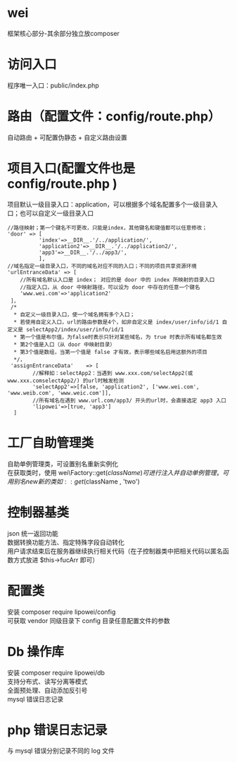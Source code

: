 # wei
框架核心部分-其余部分独立放composer
# 访问入口
程序唯一入口：public/index.php  
# 路由（配置文件：config/route.php）
自动路由 + 可配置伪静态 + 自定义路由设置  
# 项目入口(配置文件也是 config/route.php )
项目默认一级目录入口：application，可以根据多个域名配置多个一级目录入口；也可以自定义一级目录入口
```
//路径映射；第一个键名不可更改，只能是index，其他键名和键值都可以任意修改；
'door' => [
          'index'=>__DIR__.'/../application/',
          'application2'=>__DIR__.'/../application2/',
          'app3'=>__DIR__.'/../app3/',
          ],
//域名指定一级目录入口，不同的域名对应不同的入口；不同的项目共享资源环境
'urlEntranceData' => [
    //所有域名默认入口是 index； 对应的是 door 中的 index 所映射的目录入口
    //指定入口，从 door 中映射路径，可以设为 door 中存在的任意一个键名
    'www.wei.com'=>'application2'
 ]，
 /*
  * 自定义一级目录入口，使一个域名拥有多个入口；
  * 若使用自定义入口，url的路由参数是4个，如非自定义是 index/user/info/id/1 自定义是 selectApp2/index/user/info/id/1
  * 第一个值是布尔值，为false时表示只针对某些域名，为 true 时表示所有域名都生效
  * 第2个值是入口（从 door 中映射目录）
  * 第3个值是数组，当第一个值是 false 才有效，表示哪些域名启用这额外的项目
  */，
 'assignEntranceData'    => [
        //解释如：selectApp2：当遇到 www.xxx.com/selectApp2(或www.xxx.comselectApp2/) 的url时触发检测
        'selectApp2'=>[false, 'application2', ['www.wei.com', 'www.weib.com', 'www.weic.com']],
        //所有域名在遇到 www.url.com/app3/ 开头的url时，会直接选定 app3 入口
        'lipowei'=>[true, 'app3']
  ]
```
# 工厂自助管理类
自助单例管理类，可设置别名重新实例化  
在获取类时，使用 wei\Factory::get($className) 可进行注入并自动单例管理，可用别名new新的类如::get($className , 'two')   
# 控制器基类
json 统一返回功能  
数据转换功能方法、指定特殊字段自动转化  
用户请求结束后在服务器继续执行相关代码（在子控制器类中把相关代码以匿名函数方式放进 $this->fucArr 即可）
# 配置类
安装 composer require lipowei/config   
可获取 vendor 同级目录下 config 目录任意配置文件的参数   
# Db 操作库
安装 composer require lipowei/db  
支持分布式、读写分离等模式  
全面预处理、自动添加反引号  
mysql 错误日志记录  
# php 错误日志记录
与 mysql 错误分别记录不同的 log 文件
